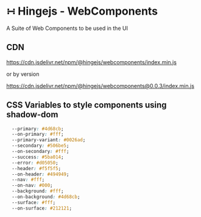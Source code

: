 # &#8762; Hingejs - WebComponents
A Suite of Web Components to be used in the UI

## CDN

https://cdn.jsdelivr.net/npm/@hingejs/webcomponents/index.min.js

or by version

https://cdn.jsdelivr.net/npm/@hingejs/webcomponents@0.0.3/index.min.js

## CSS Variables to style components using shadow-dom

```css
  --primary: #4d68cb;
  --on-primary: #fff;
  --primary-variant: #0026ad;
  --secondary: #506be5;
  --on-secondary: #fff;
  --success: #5ba014;
  --error: #d05050;
  --header: #f5f5f5;
  --on-header: #494949;
  --nav: #fff;
  --on-nav: #000;
  --background: #fff;
  --on-background: #4d68cb;
  --surface: #fff;
  --on-surface: #212121;
  ```
